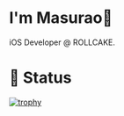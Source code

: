 # I'm Masurao:rocket:

iOS Developer @ ROLLCAKE.

<!--
**masurao3/masurao3** is a ✨ _special_ ✨ repository because its `README.md` (this file) appears on your GitHub profile.

Here are some ideas to get you started:

- 🔭 I’m currently working on ...
- 🌱 I’m currently learning ...
- 👯 I’m looking to collaborate on ...
- 🤔 I’m looking for help with ...
- 💬 Ask me about ...
- 📫 How to reach me: ...
- 😄 Pronouns: ...
- ⚡ Fun fact: ...
-->

# 🌱 Status
[![trophy](https://github-profile-trophy.vercel.app/?username=masurao3&margin-w=0&theme=dracula&title=Commit)](https://github.com/ryo-ma/github-profile-trophy)
